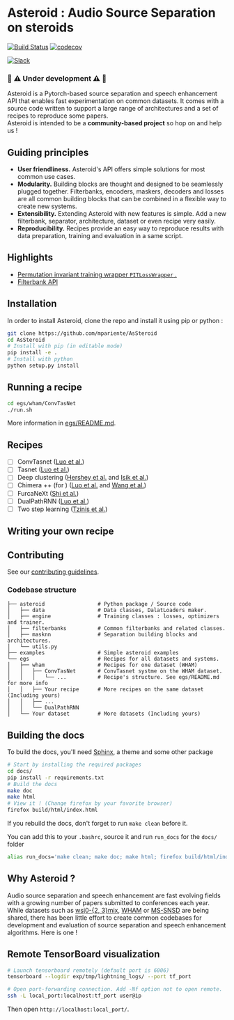 # Asteroid : Audio Source Separation on steroids
[![Build Status](https://travis-ci.com/mpariente/AsSteroid.svg?branch=master)](https://travis-ci.com/mpariente/AsSteroid)
[![codecov](https://codecov.io/gh/mpariente/AsSteroid/branch/master/graph/badge.svg)](https://codecov.io/gh/mpariente/AsSteroid)

[![Slack](https://img.shields.io/badge/slack-chat-green.svg?logo=slack)](https://join.slack.com/t/asteroid-dev/shared_invite/enQtOTM4NjEzOTI0MzQzLWMyODBmZjRiODAyOGZmNjQ0ZjVjZjM3NGM0NDIyOTc4ZjEyYjc0ZmI1NDI5N2I2YzE5OWU2ZGE1NmEyMjBlYTQ)
### :construction: :warning: Under development :warning: :construction:
Asteroid is a Pytorch-based source separation and speech enhancement API 
that enables fast experimentation on common datasets. 
It comes with a source code written to support a large range of architectures 
and a set of recipes to reproduce some papers.  
Asteroid is intended to be a __community-based project__ 
so hop on and help us !

## Guiding principles
* __User friendliness.__ Asteroid's API offers simple solutions for most 
common use cases.
* __Modularity.__ Building blocks are thought and designed to be seamlessly
plugged together. Filterbanks, encoders, maskers, decoders and losses are 
all common building blocks that can be combined in a 
flexible way to create new systems.  
* __Extensibility.__ Extending Asteroid with new features is simple.
Add a new filterbank, separator, architecture, dataset or even recipe very 
easily.
* __Reproducibility.__ Recipes provide an easy way to reproduce 
results with data preparation, training and evaluation in a same script. 


## Highlights
- [Permutation invariant training wrapper `PITLossWrapper`
.](https://github.com/mpariente/AsSteroid/blob/master/examples/PITLossWrapper.ipynb)
- [Filterbank API](https://github.com/mpariente/AsSteroid/blob/master/examples/Filterbank.ipynb)
## Installation
In order to install Asteroid, clone the repo and install it using pip or python :
```bash
git clone https://github.com/mpariente/AsSteroid
cd AsSteroid
# Install with pip (in editable mode)
pip install -e .
# Install with python
python setup.py install
```

## Running a recipe
```bash
cd egs/wham/ConvTasNet
./run.sh
```
More information in [egs/README.md](https://github.com/mpariente/AsSteroid/tree/master/egs/README.md).

## Recipes 
* [ ] ConvTasnet ([Luo et al.](https://arxiv.org/abs/1809.07454))
* [ ] Tasnet ([Luo et al.](https://arxiv.org/abs/1711.00541))
* [ ] Deep clustering ([Hershey et al.](https://arxiv.org/abs/1508.04306) and [Isik et al.](https://arxiv.org/abs/1607.02173))
* [ ] Chimera ++ (for ) ([Luo et al.](https://arxiv.org/abs/1611.06265) and [Wang et al.](https://ieeexplore.ieee.org/document/8462507))
* [ ] FurcaNeXt ([Shi et al.](https://arxiv.org/abs/1902.04891))
* [ ] DualPathRNN ([Luo et al.](https://arxiv.org/abs/1910.06379))
* [ ] Two step learning ([Tzinis et al.](https://arxiv.org/abs/1910.09804))

## Writing your own recipe

## Contributing
See our [contributing guidelines](https://github.com/mpariente/AsSteroid/blob/master/CONTRIBUTING.md).

### Codebase structure
```
├── asteroid                 # Python package / Source code
│   ├── data                 # Data classes, DalatLoaders maker.
│   ├── engine               # Training classes : losses, optimizers and trainer.
│   ├── filterbanks          # Common filterbanks and related classes.
│   ├── masknn               # Separation building blocks and architectures.
│   └── utils.py
├── examples                 # Simple asteroid examples 
└── egs                      # Recipes for all datasets and systems.
│   ├── wham                 # Recipes for one dataset (WHAM) 
│   │   ├── ConvTasNet       # ConvTasnet systme on the WHAM dataset.
│   │   │   └── ...          # Recipe's structure. See egs/README.md for more info
│   │   ├── Your recipe      # More recipes on the same dataset (Including yours)
│   │   ├── ...
│   │   └── DualPathRNN
│   └── Your dataset         # More datasets (Including yours)

```

## Building the docs
To build the docs, you'll need [Sphinx](https://www.sphinx-doc.org/en/master/), 
a theme and some other package
```bash
# Start by installing the required packages
cd docs/
pip install -r requirements.txt
# Build the docs
make doc
make html
# View it ! (Change firefox by your favorite browser)
firefox build/html/index.html
```
If you rebuild the docs, don't forget to run `make clean` before it.  

You can add this to your `.bashrc`, source it and run `run_docs` 
for the `docs/` folder
```bash
alias run_docs='make clean; make doc; make html; firefox build/html/index.html'
```
## Why Asteroid ? 
Audio source separation and speech enhancement are fast evolving fields with 
a growing number of papers submitted to conferences each year. While datasets 
such as [wsj0-{2, 3}mix](http://www.merl.com/demos/deep-clustering),
[WHAM](http://wham.whisper.ai/) or 
[MS-SNSD](https://github.com/microsoft/MS-SNSD) are being shared, there has 
been little effort to create common codebases for development and evaluation 
of source separation and speech enhancement algorithms. Here is one !

## Remote TensorBoard visualization
```bash
# Launch tensorboard remotely (default port is 6006)
tensorboard --logdir exp/tmp/lightning_logs/ --port tf_port

# Open port-forwarding connection. Add -Nf option not to open remote. 
ssh -L local_port:localhost:tf_port user@ip
```
Then open `http://localhost:local_port/`.
